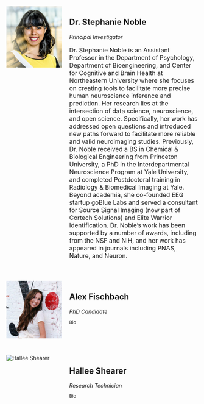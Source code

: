 <div style="display: flex; align-items: top; margin-bottom: 40px;">
    <div style="flex: 30%; margin-right: 20px;">
        <img src="img/steph.png" alt="Stephanie Noble" width="250">
    </div>
    <div style="flex: 70%;">
        <h2>Dr. Stephanie Noble</h2>
        <div style="font-style: italic;">Principal Investigator</div>
        <p style="font-size: 16px;">Dr. Stephanie Noble is an Assistant Professor in the Department of Psychology, Department of Bioengineering, and Center for Cognitive and Brain Health at Northeastern University where she focuses on creating tools to facilitate more precise human neuroscience inference and prediction. Her research lies at the intersection of data science, neuroscience, and open science. Specifically, her work has addressed open questions and introduced new paths forward to facilitate more reliable and valid neuroimaging studies. Previously, Dr. Noble received a BS in Chemical & Biological Engineering from Princeton University, a PhD in the Interdepartmental Neuroscience Program at Yale University, and completed Postdoctoral training in Radiology & Biomedical Imaging at Yale. Beyond academia, she co-founded EEG startup goBlue Labs and served a consultant for Source Signal Imaging (now part of Cortech Solutions) and Elite Warrior Identification. Dr. Noble’s work has been supported by a number of awards, including from the NSF and NIH, and her work has appeared in journals including PNAS, Nature, and Neuron.</p>
    </div>
</div>

<div style="display: flex; align-items: top; margin-bottom: 40px;">
    <div style="flex: 30%; margin-right: 20px;">
        <img src="img/alex.jpeg" alt="Alex Fischbach" width="250">
    </div>
    <div style="flex: 70%;">
        <h2>Alex Fischbach</h2>
        <div style="font-style: italic;">PhD Candidate</div>
        <p style="font-size: 12px;">Bio</p>
    </div>
</div>

<div style="display: flex; align-items: top; margin-bottom: 40px;">
    <div style="flex: 30%; margin-right: 20px;">
        <img src="img/hallee.jpg" alt="Hallee Shearer" width="250">
    </div>
    <div style="flex: 70%;">
        <h2>Hallee Shearer</h2>
        <div style="font-style: italic;">Research Technician</div>
        <p style="font-size: 12px;">Bio</p>
    </div>
</div>
